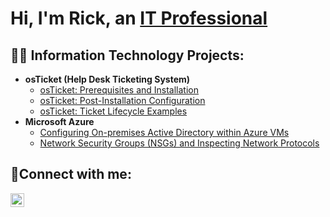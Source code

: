 <h1>Hi, I'm Rick, an <a href="https://www.linkedin.com/in/rick-thomason-aba874210/">IT Professional</a></h1>

<h2>👨‍💻 Information Technology Projects:</h2>

- <b>osTicket (Help Desk Ticketing System)</b>
  - [osTicket: Prerequisites and Installation](https://github.com/rick-thomason/osticket-prereqs)
  - [osTicket: Post-Installation Configuration](https://github.com/rick-thomason/post-install-config)
  - [osTicket: Ticket Lifecycle Examples](https://github.com/rick-thomason/ticket-lifecycle)
- <b>Microsoft Azure</b>
  - [Configuring On-premises Active Directory within Azure VMs](https://github.com/rick-thomason/configure-ad)
  - [Network Security Groups (NSGs) and Inspecting Network Protocols](https://github.com/rick-thomason/azure-network-protocols)

<h2>🤳Connect with me:</h2>

[<img align="left" alt="Josh | LinkedIn" width="22px" src="https://cdn.jsdelivr.net/npm/simple-icons@v3/icons/linkedin.svg" />][linkedin]

[linkedin]: https://linkedin.com/in/Josh
